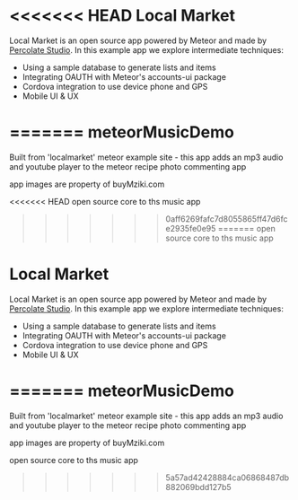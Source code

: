 <<<<<<< HEAD
Local Market
============

Local Market is an open source app powered by Meteor and made by [Percolate Studio](http://percolatestudio.com). In this example app we explore intermediate techniques:

  - Using a sample database to generate lists and items
  - Integrating OAUTH with Meteor's accounts-ui package
  - Cordova integration to use device phone and GPS
  - Mobile UI & UX
  
=======
meteorMusicDemo
===============

Built from 'localmarket' meteor example site - this app adds an mp3 audio and youtube player to the meteor recipe photo commenting app

app images are property of buyMziki.com

<<<<<<< HEAD
open source core to ths music app     
>>>>>>> 0aff6269fafc7d8055865ff47d6fce2935fe0e95
=======
open source core to ths music app    

Local Market
============

Local Market is an open source app powered by Meteor and made by [Percolate Studio](http://percolatestudio.com). In this example app we explore intermediate techniques:

  - Using a sample database to generate lists and items
  - Integrating OAUTH with Meteor's accounts-ui package
  - Cordova integration to use device phone and GPS
  - Mobile UI & UX
  
=======
meteorMusicDemo
===============

Built from 'localmarket' meteor example site - this app adds an mp3 audio and youtube player to the meteor recipe photo commenting app

app images are property of buyMziki.com

open source core to ths music app 
>>>>>>> 5a57ad42428884ca06868487db882069bdd127b5
